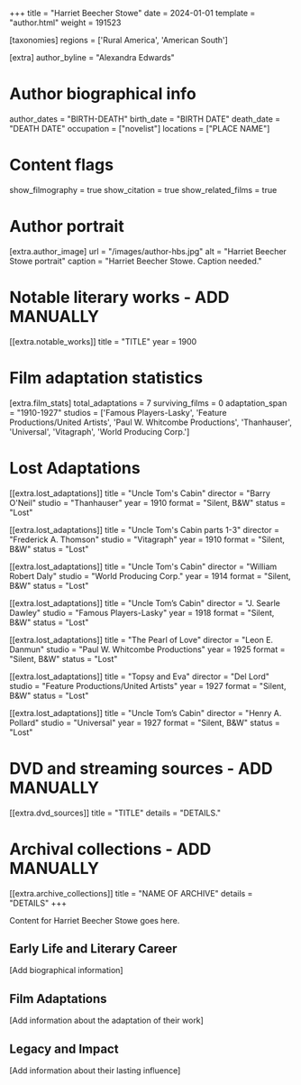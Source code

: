 +++
title = "Harriet Beecher Stowe"
date = 2024-01-01
template = "author.html"
weight = 191523

[taxonomies]
regions = ['Rural America', 'American South']

[extra]
author_byline = "Alexandra Edwards"

# Author biographical info
author_dates = "BIRTH-DEATH"
birth_date = "BIRTH DATE"
death_date = "DEATH DATE"
occupation = ["novelist"]
locations = ["PLACE NAME"]

# Content flags
show_filmography = true
show_citation = true
show_related_films = true

# Author portrait
[extra.author_image]
url = "/images/author-hbs.jpg"
alt = "Harriet Beecher Stowe portrait"
caption = "Harriet Beecher Stowe. Caption needed."

# Notable literary works - ADD MANUALLY
[[extra.notable_works]]
title = "TITLE"
year = 1900

# Film adaptation statistics
[extra.film_stats]
total_adaptations = 7
surviving_films = 0
adaptation_span = "1910-1927"
studios = ['Famous Players-Lasky', 'Feature Productions/United Artists', 'Paul W. Whitcombe Productions', 'Thanhauser', 'Universal', 'Vitagraph', 'World Producing Corp.']
# Lost Adaptations
[[extra.lost_adaptations]]
title = "Uncle Tom's Cabin"
director = "Barry O'Neil"
studio = "Thanhauser"
year = 1910
format = "Silent, B&W"
status = "Lost"

[[extra.lost_adaptations]]
title = "Uncle Tom's Cabin parts 1-3"
director = "Frederick A. Thomson"
studio = "Vitagraph"
year = 1910
format = "Silent, B&W"
status = "Lost"

[[extra.lost_adaptations]]
title = "Uncle Tom's Cabin"
director = "William Robert Daly"
studio = "World Producing Corp."
year = 1914
format = "Silent, B&W"
status = "Lost"

[[extra.lost_adaptations]]
title = "Uncle Tom’s Cabin"
director = "J. Searle Dawley"
studio = "Famous Players-Lasky"
year = 1918
format = "Silent, B&W"
status = "Lost"

[[extra.lost_adaptations]]
title = "The Pearl of Love"
director = "Leon E. Danmun"
studio = "Paul W. Whitcombe Productions"
year = 1925
format = "Silent, B&W"
status = "Lost"

[[extra.lost_adaptations]]
title = "Topsy and Eva"
director = "Del Lord"
studio = "Feature Productions/United Artists"
year = 1927
format = "Silent, B&W"
status = "Lost"

[[extra.lost_adaptations]]
title = "Uncle Tom’s Cabin"
director = "Henry A. Pollard"
studio = "Universal"
year = 1927
format = "Silent, B&W"
status = "Lost"


# DVD and streaming sources - ADD MANUALLY
[[extra.dvd_sources]]
title = "TITLE"
details = "DETAILS."

# Archival collections - ADD MANUALLY
[[extra.archive_collections]]
title = "NAME OF ARCHIVE"
details = "DETAILS"
+++

Content for Harriet Beecher Stowe goes here. 

## Early Life and Literary Career

[Add biographical information]

## Film Adaptations

[Add information about the adaptation of their work]

## Legacy and Impact

[Add information about their lasting influence]
